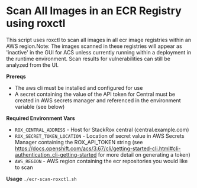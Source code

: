 # Scan All Images in an ECR Registry using roxctl

This script uses roxctl to scan all images in all ecr image registries within an AWS region.Note: The images scanned in these registries will appear as 'inactive' in the GUI for ACS unless currently running within a deployment in the runtime environment. Scan results for vulnerabilities can still be analyzed from the UI. 

**Prereqs**
* The aws cli must be installed and configured for use
* A secret containing the value of the API token for Central must be created in AWS secrets manager and referenced in the environment variable (see below) 

**Required Environment Vars**
* `ROX_CENTRAL_ADDRESS` - Host for StackRox central (central.example.com)
* `ROX_SECRET_TOKEN_LOCATION` - Location of secret value in AWS Secrets Manager containing the ROX_API_TOKEN string (see https://docs.openshift.com/acs/3.67/cli/getting-started-cli.html#cli-authentication_cli-getting-started for more detail on generating a token)
* `AWS_REGION` - AWS region containing the ecr repositories you would like to scan

**Usage**
`./ecr-scan-roxctl.sh`

